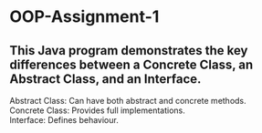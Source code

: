 # OOP-Assignment-1
## This Java program demonstrates the key differences between a Concrete Class, an Abstract Class, and an Interface. 
Abstract Class: Can have both abstract and concrete methods.</br>
Concrete Class: Provides full implementations.</br>
Interface: Defines behaviour.
